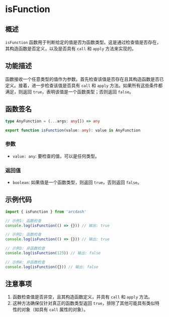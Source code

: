# isFunction

## 概述
`isFunction` 函数用于判断给定的值是否为函数类型。这是通过检查值是否存在，其构造函数是否定义，以及是否具有 `call` 和 `apply` 方法来实现的。

## 功能描述
函数接收一个任意类型的值作为参数。首先检查该值是否存在且其构造函数是否已定义。接着，进一步检查该值是否具有 `call` 和 `apply` 方法。如果所有这些条件都满足，则返回 `true`，表明该值是一个函数类型；否则返回 `false`。

## 函数签名
```typescript
type AnyFunction = (...args: any[]) => any

export function isFunction(value: any): value is AnyFunction
```

### 参数
- `value: any`: 要检查的值，可以是任何类型。

### 返回值
- `boolean`: 如果值是一个函数类型，则返回 `true`，否则返回 `false`。

## 示例代码
```typescript
import { isFunction } from 'arcdash'

// 示例1: 函数检查
console.log(isFunction(() => {})) // 输出: true

// 示例2: 函数检查
console.log(isFunction(() => {})) // 输出: true

// 示例3: 非函数检查
console.log(isFunction(123)) // 输出: false

// 示例4: 非函数检查
console.log(isFunction({})) // 输出: false
```

## 注意事项
1. 函数检查值是否非空，且其构造函数定义，并具有 `call` 和 `apply` 方法。
2. 这种方法确保仅针对真正的函数类型返回 `true`，排除了其他可能具有类似特性的对象（如具有 `call` 属性的对象）。
